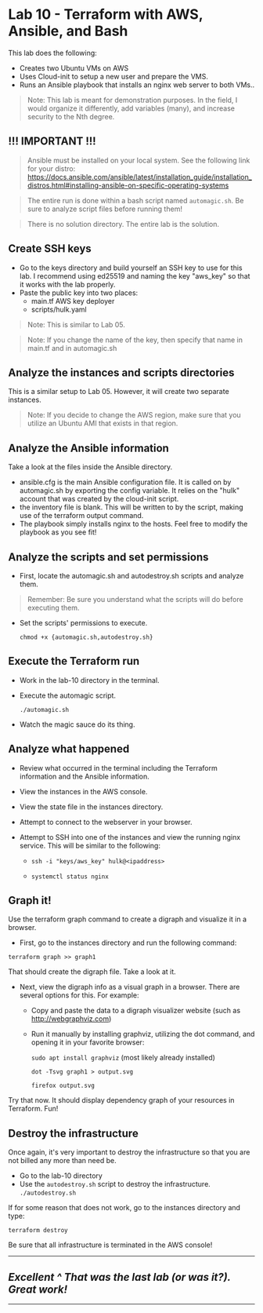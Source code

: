 # Lab 10 - Terraform with AWS, Ansible, and Bash

This lab does the following:

- Creates two Ubuntu VMs on AWS
- Uses Cloud-init to setup a new user and prepare the VMS.
- Runs an Ansible playbook that installs an nginx web server to both VMs..
  
> Note: This lab is meant for demonstration purposes. In the field, I would organize it differently, add variables (many), and increase security to the Nth degree.

## !!! IMPORTANT !!!

> Ansible must be installed on your local system. See the following link for your distro: https://docs.ansible.com/ansible/latest/installation_guide/installation_distros.html#installing-ansible-on-specific-operating-systems

> The entire run is done within a bash script named `automagic.sh`. Be sure to analyze script files before running them!

> There is no solution directory. The entire lab is the solution.

## Create SSH keys

- Go to the keys directory and build yourself an SSH key to use for this lab. I recommend using ed25519 and naming the key "aws_key" so that it works with the lab properly.
- Paste the public key into two places:
  - main.tf AWS key deployer
  - scripts/hulk.yaml

> Note: This is similar to Lab 05.

> Note: If you change the name of the key, then specify that name in main.tf and in automagic.sh

## Analyze the instances and scripts directories

This is a similar setup to Lab 05. However, it will create two separate instances.

> Note: If you decide to change the AWS region, make sure that you utilize an Ubuntu AMI that exists in that region.

## Analyze the Ansible information

Take a look at the files inside the Ansible directory.

- ansible.cfg is the main Ansible configuration file. It is called on by automagic.sh by exporting the config variable. It relies on the "hulk" account that was created by the cloud-init script.
- the inventory file is blank. This will be written to by the script, making use of the terraform output command.
- The playbook simply installs nginx to the hosts. Feel free to modify the playbook as you see fit!

## Analyze the scripts and set permissions

- First, locate the automagic.sh and autodestroy.sh scripts and analyze them.
  
> Remember: Be sure you understand what the scripts will do before executing them.
  
- Set the scripts' permissions to execute.
  
  `chmod +x {automagic.sh,autodestroy.sh}`

## Execute the Terraform run

- Work in the lab-10 directory in the terminal.
- Execute the automagic script.
  
  `./automagic.sh`
  
- Watch the magic sauce do its thing.

## Analyze what happened

- Review what occurred in the terminal including the Terraform information and the Ansible information.
- View the instances in the AWS console.
- View the state file in the instances directory.
- Attempt to connect to the webserver in your browser.
- Attempt to SSH into one of the instances and view the running nginx service. This will be similar to the following:
  
  - `ssh -i "keys/aws_key" hulk@<ipaddress>`
  
  - `systemctl status nginx`

## Graph it!

Use the terraform graph command to create a digraph and visualize it in a browser.

- First, go to the instances directory and run the following command:

`terraform graph >> graph1`

That should create the digraph file. Take a look at it.

- Next, view the digraph info as a visual graph in a browser. There are several options for this. For example:
  - Copy and paste the data to a digraph visualizer website (such as http://webgraphviz.com)
  - Run it manually by installing graphviz, utilizing the dot command, and opening it in your favorite browser:

    `sudo apt install graphviz`  (most likely already installed)

    `dot -Tsvg graph1 > output.svg`

    `firefox output.svg`

Try that now. It should display dependency graph of your resources in Terraform. Fun!

## Destroy the infrastructure

Once again, it's very important to destroy the infrastructure so that you are not billed any more than need be.

- Go to the lab-10 directory
- Use the `autodestroy.sh` script to destroy the infrastructure.
  `./autodestroy.sh`

If for some reason that does not work, go to the instances directory and type:

`terraform destroy`

Be sure that all infrastructure is terminated in the AWS console!

---
## *Excellent ^ That was the last lab (or was it?). Great work!*
---
